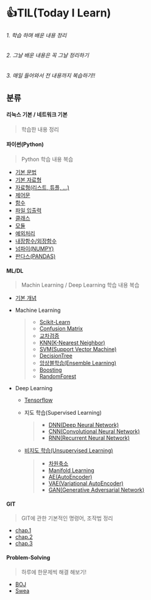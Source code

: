 # 👍TIL(Today I Learn) 

###### 1. 학습 하며 배운 내용 정리

###### 2. 그날 배운 내용은 꼭 그날 정리하기

###### 3. 매일 들어와서 전 내용까지 복습하기!!

## 분류

#### 리눅스 기본 / 네트워크 기본

> 학습한 내용 정리

#### 파이썬(Python)

> Python 학습 내용 복습

- [기본 문법](https://github.com/hyunwoogo/TIL/blob/master/python/python_start.md)
- [기본 자료형](https://github.com/hyunwoogo/TIL/blob/master/python/data_type.md)
- [자료형(리스트, 튜플, ...)](https://github.com/hyunwoogo/TIL/blob/master/python/data_type_2.md)
- [제어문](https://github.com/hyunwoogo/TIL/blob/master/python/control_statement.md)
- [함수](https://github.com/hyunwoogo/TIL/blob/master/python/function_user.md)
- [파일 입출력](https://github.com/hyunwoogo/TIL/blob/master/python/file_input_output.md)
- [클래스](https://github.com/hyunwoogo/TIL/blob/master/python/class.md)
- [모듈](https://github.com/hyunwoogo/TIL/blob/master/python/module_package.md)
- [예외처리](https://github.com/hyunwoogo/TIL/blob/master/python/try_except.md)
- [내장함수/외장함수](https://github.com/hyunwoogo/TIL/blob/master/python/function.md)
- [넘파이(NUMPY)](https://github.com/hyunwoogo/TIL/blob/master/python/NUMPY.md)
- [판다스(PANDAS)](https://github.com/hyunwoogo/TIL/blob/master/python/PANDAS.md)

#### ML/DL

>Machin Learning / Deep Learning 학습 내용 복습

- [기본 개념](https://github.com/hyunwoogo/TIL/blob/master/ML_DL/ML_DL.md)

- Machine Learning

  >- [Scikit-Learn](https://github.com/hyunwoogo/TIL/blob/master/ML_DL/ML/Sklearn.md)
  >- [Confusion Matrix](https://github.com/hyunwoogo/TIL/blob/master/ML_DL/ML/Confusion_Matrix.md)
  >- [교차검증](https://github.com/hyunwoogo/TIL/blob/master/ML_DL/ML/validation.md)
  >- [KNN(K-Nearest Neighbor)](https://github.com/hyunwoogo/TIL/blob/master/ML_DL/ML/KNN.md)
  >- [SVM(Support Vector Machine)](https://github.com/hyunwoogo/TIL/blob/master/ML_DL/ML/SVM.md)
  >- [DecisionTree](https://github.com/hyunwoogo/TIL/blob/master/ML_DL/ML/DecisionTree.md)
  >- [앙상블학습(Ensemble Learning)](https://github.com/hyunwoogo/TIL/blob/master/ML_DL/ML/Ensemble_Learning.md)
  >- [Boosting](https://github.com/hyunwoogo/TIL/blob/master/ML_DL/ML/Boosting.md)
  >- [RandomForest](https://github.com/hyunwoogo/TIL/blob/master/ML_DL/ML/RandomForest.md)

- Deep Learning

  - [Tensorflow](https://github.com/hyunwoogo/TIL/blob/master/ML_DL/DL/TensorFlow.md)

  - 지도 학습(Supervised Learning)

    >- [DNN(Deep Neural Network)](https://github.com/hyunwoogo/TIL/blob/master/ML_DL/DL/DNN.md)
    >- [CNN(Convolutional Neural Network)](https://github.com/hyunwoogo/TIL/blob/master/ML_DL/DL/CNN.md)
    >- [RNN(Recurrent Neural Network)](https://github.com/hyunwoogo/TIL/blob/master/ML_DL/DL/RNN.md)
    
  - [비지도 학습(Unsupervised Learning)](https://github.com/hyunwoogo/TIL/blob/master/ML_DL/DL/Unsupervised_Learning.md)
  
    >- [차원축소](https://github.com/hyunwoogo/TIL/blob/master/ML_DL/DL/Dimension_Reduction.md)
    >- [Manifold Learning](https://github.com/hyunwoogo/TIL/blob/master/ML_DL/DL/Manifold.md)
    >- [AE(AutoEncoder)](https://github.com/hyunwoogo/TIL/blob/master/ML_DL/DL/AE.md)
    >- [VAE(Variational AutoEncoder)](https://github.com/hyunwoogo/TIL/blob/master/ML_DL/DL/VAE.md)
    >- [GAN(Generative Adversarial Network)](https://github.com/hyunwoogo/TIL/blob/master/ML_DL/DL/GAN.md)

#### GIT

> GIT에 관한 기본적인 명령어, 조작법 정리 

- [chap.1](https://github.com/hyunwoogo/TIL/blob/master/git/day01.md)
- [chap.2](https://github.com/hyunwoogo/TIL/blob/master/git/day02.md)
- [chap.3](https://github.com/hyunwoogo/TIL/blob/master/git/day03.md)

#### Problem-Solving

> 하루에 한문제씩 해결 해보기!

- [BOJ](https://github.com/hyunwoogo/TIL/tree/master/Problem-Solving/BOJ)
- [Swea](https://github.com/hyunwoogo/TIL/tree/master/Problem-Solving/Swea)

